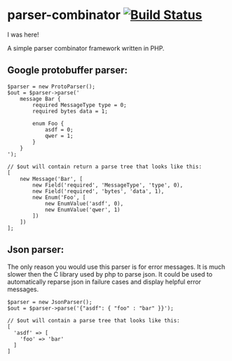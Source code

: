 parser-combinator [![Build Status](https://travis-ci.org/Vektah/parser-combinator.png)](https://travis-ci.org/Vektah/parser-combinator)
=================

I was here!

A simple parser combinator framework written in PHP.

Google protobuffer parser:
--------------------------
```
$parser = new ProtoParser();
$out = $parser->parse('
    message Bar {
        required MessageType type = 0;
        required bytes data = 1;

        enum Foo {
            asdf = 0;
            qwer = 1;
        }
    }
');

// $out will contain return a parse tree that looks like this:
[
    new Message('Bar', [
        new Field('required', 'MessageType', 'type', 0),
        new Field('required', 'bytes', 'data', 1),
        new Enum('Foo', [
            new EnumValue('asdf', 0),
            new EnumValue('qwer', 1)
        ])
    ])
];

```

Json parser:
------------
The only reason you would use this parser is for error messages. It is much slower then the C library used by php to parse json. It could be used to automatically reparse json in failure cases and display helpful error messages.
```
$parser = new JsonParser();
$out = $parser->parse('{"asdf": { "foo" : "bar" }}');

// $out will contain a parse tree that looks like this:
[
  'asdf' => [
    'foo' => 'bar'
  ]
]
```
